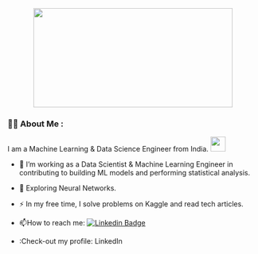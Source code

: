 <div align="center">
  <img src="https://media.giphy.com/media/bGgsc5mWoryfgKBx1u/giphy.gif" width="400" height="200"/>
</div>

### :man_technologist: About Me :
I am a Machine Learning & Data Science Engineer from India. <img src="https://media.giphy.com/media/102h4wsmCG2s12/giphy.gif" width="30">
- :telescope: I’m working as a Data Scientist & Machine Learning Engineer in contributing to building ML models and performing statistical analysis.

- :seedling: Exploring Neural Networks.

- :zap: In my free time, I solve problems on Kaggle and read tech articles.

- :mailbox:How to reach me: [![Linkedin Badge](https://img.shields.io/badge/-kakbar-blue?style=flat&logo=Linkedin&logoColor=white)](https://www.linkedin.com/in/harshit-raizada/)
- :Check-out my profile: LinkedIn
